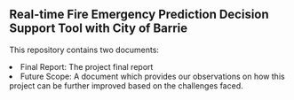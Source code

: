 ## Real-time Fire Emergency Prediction Decision Support Tool with City of Barrie
This repository contains two documents:
<li> Final Report: The project final report </li>
<li> Future Scope: A document which provides our observations on how this project can be further improved based on the challenges faced. </li>
